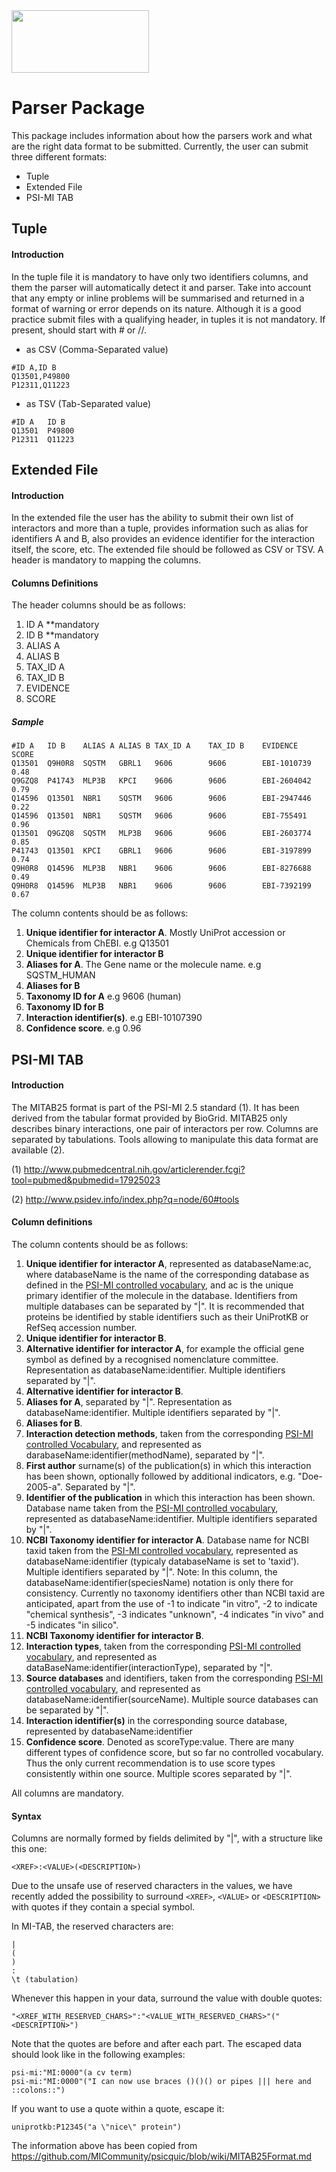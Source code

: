 <img src=https://cloud.githubusercontent.com/assets/6883670/22938783/bbef4474-f2d4-11e6-92a5-07c1a6964491.png width=220 height=100 />

Parser Package
=============

This package includes information about how the parsers work and what are the right data format to be submitted. Currently, the user can submit three different formats:
* Tuple
* Extended File
* PSI-MI TAB


Tuple
------

#### Introduction ####

In the tuple file it is mandatory to have only two identifiers columns, and them the parser will automatically detect it and parser. Take into account that any empty or inline problems will be summarised and returned in a format of warning or error depends on its nature. 
Although it is a good practice submit files with a qualifying header, in tuples it is not mandatory. If present, should start with # or //.

- as CSV (Comma-Separated value)

```
#ID A,ID B
Q13501,P49800
P12311,Q11223
```

- as TSV (Tab-Separated value)

```
#ID A   ID B
Q13501  P49800
P12311  Q11223
```

Extended File
------

#### Introduction ####

In the extended file the user has the ability to submit their own list of interactors and more than a tuple, provides information such as
alias for identifiers A and B, also provides an evidence identifier for the interaction itself, the score, etc.
The extended file should be followed as CSV or TSV. A header is mandatory to mapping the columns.

#### Columns Definitions ####

The header columns should be as follows:

  1. ID A **mandatory
  1. ID B **mandatory
  1. ALIAS A
  1. ALIAS B
  1. TAX_ID A
  1. TAX_ID B
  1. EVIDENCE
  1. SCORE

##### Sample #####

```
#ID A	ID B	ALIAS A	ALIAS B	TAX_ID A	TAX_ID B	EVIDENCE		SCORE
Q13501	Q9H0R8	SQSTM	GBRL1	9606		9606		EBI-1010739		0.48
Q9GZQ8	P41743	MLP3B	KPCI	9606		9606		EBI-2604042		0.79
Q14596	Q13501	NBR1	SQSTM	9606		9606		EBI-2947446		0.22
Q14596	Q13501	NBR1	SQSTM	9606		9606		EBI-755491		0.96
Q13501	Q9GZQ8	SQSTM	MLP3B	9606		9606		EBI-2603774		0.85
P41743	Q13501	KPCI	GBRL1	9606		9606		EBI-3197899		0.74
Q9H0R8	Q14596	MLP3B	NBR1	9606		9606		EBI-8276688		0.49
Q9H0R8	Q14596	MLP3B	NBR1	9606		9606		EBI-7392199		0.67
```

The column contents should be as follows:

  1. **Unique identifier for interactor A**. Mostly UniProt accession or Chemicals from ChEBI. e.g Q13501
  1. **Unique identifier for interactor B**
  1. **Aliases for A**. The Gene name or the molecule name. e.g SQSTM_HUMAN
  1. **Aliases for B**
  1. **Taxonomy ID for A** e.g 9606 (human)
  1. **Taxonomy ID for B**
  1. **Interaction identifier(s)**. e.g EBI-10107390
  1. **Confidence score**. e.g 0.96
 

PSI-MI TAB
------

#### Introduction ####

The MITAB25 format is part of the PSI-MI 2.5 standard (1). It has been derived from the tabular format provided by BioGrid. MITAB25 only describes binary interactions, one pair of interactors per row. Columns are separated by tabulations. Tools allowing to manipulate this data format are available (2).

(1) http://www.pubmedcentral.nih.gov/articlerender.fcgi?tool=pubmed&pubmedid=17925023

(2) http://www.psidev.info/index.php?q=node/60#tools


#### Column definitions ####

The column contents should be as follows:

  1. **Unique identifier for interactor A**, represented as databaseName:ac, where databaseName is the name of the corresponding database as defined in the [PSI-MI controlled vocabulary](http://www.ebi.ac.uk/ontology-lookup/browse.do?ontName=MI&termId=MI:0444&termName=database%20citation), and ac is the unique primary identifier of the molecule in the database. Identifiers from multiple databases can be separated by "|". It is recommended that proteins be identified by stable identifiers such as their UniProtKB or RefSeq accession number.
  1. **Unique identifier for interactor B**.
  1. **Alternative identifier for interactor A**, for example the official gene symbol as defined by a recognised nomenclature committee. Representation as databaseName:identifier. Multiple identifiers separated by "|".
  1. **Alternative identifier for interactor B**.
  1. **Aliases for A**, separated by "|". Representation as databaseName:identifier. Multiple identifiers separated by "|".
  1. **Aliases for B**.
  1. **Interaction detection methods**, taken from the corresponding [PSI-MI controlled Vocabulary](http://www.ebi.ac.uk/ontology-lookup/browse.do?ontName=MI&termId=MI:0001&termName=interaction%20detection%20method), and represented as darabaseName:identifier(methodName), separated by "|".
  1. **First author** surname(s) of the publication(s) in which this interaction has been shown, optionally followed by additional indicators, e.g. "Doe-2005-a". Separated by "|".
  1. **Identifier of the publication** in which this interaction has been shown. Database name taken from the [PSI-MI controlled vocabulary](http://www.ebi.ac.uk/ontology-lookup/browse.do?ontName=MI&termId=MI:0445&termName=literature%20database), represented as databaseName:identifier. Multiple identifiers separated by "|".
  1. **NCBI Taxonomy identifier for interactor A**. Database name for NCBI taxid taken from the [PSI-MI controlled vocabulary](http://www.ebi.ac.uk/ontology-lookup/browse.do?ontName=MI&termId=MI:0444&termName=database%20citation), represented as databaseName:identifier (typicaly databaseName is set to 'taxid'). Multiple identifiers separated by "|". Note: In this column, the databaseName:identifier(speciesName) notation is only there for consistency. Currently no taxonomy identifiers other than NCBI taxid are anticipated, apart from the use of -1 to indicate "in vitro", -2 to indicate "chemical synthesis", -3 indicates "unknown", -4 indicates "in vivo" and -5 indicates "in silico".
  1. **NCBI Taxonomy identifier for interactor B**.
  1. **Interaction types**, taken from the corresponding [PSI-MI controlled vocabulary](http://www.ebi.ac.uk/ontology-lookup/browse.do?ontName=MI&termId=MI:0190&termName=interaction%20type), and represented as dataBaseName:identifier(interactionType), separated by "|".
  1. **Source databases** and identifiers, taken from the corresponding [PSI-MI controlled vocabulary](http://www.ebi.ac.uk/ontology-lookup/browse.do?ontName=MI&termId=MI:0444&termName=database%20citation), and represented as databaseName:identifier(sourceName). Multiple source databases can be separated by "|".
  1. **Interaction identifier(s)** in the corresponding source database, represented by databaseName:identifier
  1. **Confidence score**. Denoted as scoreType:value. There are many different types of confidence score, but so far no controlled vocabulary. Thus the only current recommendation is to use score types consistently within one source. Multiple scores separated by "|".

All columns are mandatory.

#### Syntax ###

Columns are normally formed by fields delimited by "|", with a structure like this one:

```
<XREF>:<VALUE>(<DESCRIPTION>)
```

Due to the unsafe use of reserved characters in the values, we have recently added the possibility to surround `<XREF>`, `<VALUE>` or `<DESCRIPTION>` with quotes if they contain a special symbol.

In MI-TAB, the reserved characters are:

```
|
(
)
:
\t (tabulation)
```

Whenever this happen in your data, surround the value with double quotes:

```
"<XREF_WITH_RESERVED_CHARS>":"<VALUE_WITH_RESERVED_CHARS>"("<DESCRIPTION>")
```

Note that the quotes are before and after each part. The escaped data should look like in the following examples:

```
psi-mi:"MI:0000"(a cv term)
psi-mi:"MI:0000"("I can now use braces ()()() or pipes ||| here and ::colons::")
```
If you want to use a quote within a quote, escape it:

```
uniprotkb:P12345("a \"nice\" protein")
```

The information above has been copied from https://github.com/MICommunity/psicquic/blob/wiki/MITAB25Format.md